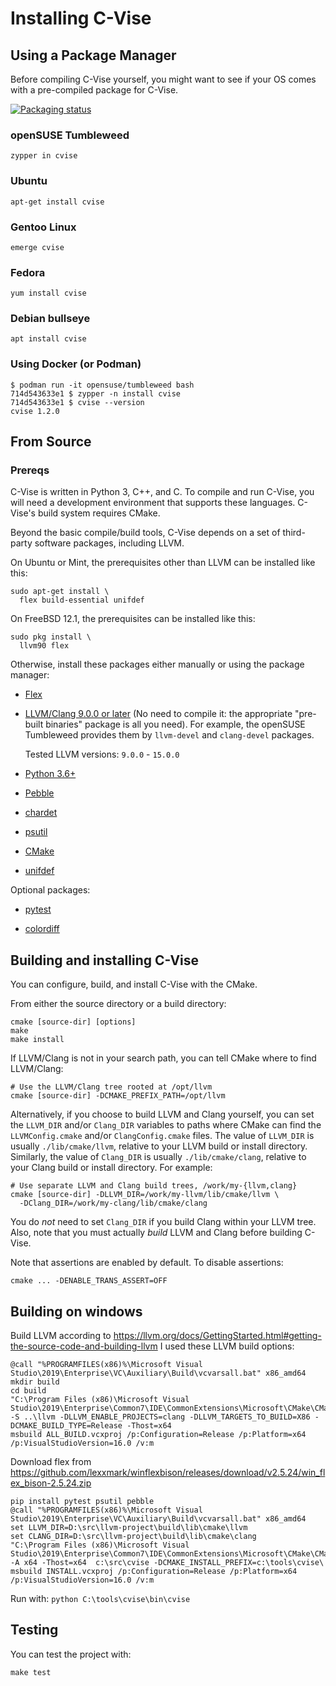 # Installing C-Vise

## Using a Package Manager

Before compiling C-Vise yourself, you might want to see if your OS
comes with a pre-compiled package for C-Vise.

[![Packaging status](https://repology.org/badge/vertical-allrepos/cvise.svg)](https://repology.org/project/cvise/versions)

### openSUSE Tumbleweed

```shell
zypper in cvise
```

### Ubuntu

```shell
apt-get install cvise
```

### Gentoo Linux

```shell
emerge cvise
```

### Fedora
```shell
yum install cvise
```

### Debian bullseye
```shell
apt install cvise
```

### Using Docker (or Podman)

```shell
$ podman run -it opensuse/tumbleweed bash
714d543633e1 $ zypper -n install cvise
714d543633e1 $ cvise --version
cvise 1.2.0
```

## From Source

### Prereqs

C-Vise is written in Python 3, C++, and C.  To compile and run C-Vise,
you will need a development environment that supports these languages.
C-Vise's build system requires CMake.

Beyond the basic compile/build tools, C-Vise depends on a set of
third-party software packages, including LLVM.

On Ubuntu or Mint, the prerequisites other than LLVM can be installed
like this:

```
sudo apt-get install \
  flex build-essential unifdef
```

On FreeBSD 12.1, the prerequisites can be installed like this:

```
sudo pkg install \
  llvm90 flex
```

Otherwise, install these packages either manually or using the package
manager:

* [Flex](http://flex.sourceforge.net/)

* [LLVM/Clang 9.0.0 or later](http://llvm.org/releases/download.html)
  (No need to compile it: the appropriate "pre-built binaries" package is
  all you need).  For example, the openSUSE Tumbleweed provides them
  by `llvm-devel` and `clang-devel` packages.

  Tested LLVM versions: ``9.0.0`` - ``15.0.0``

* [Python 3.6+](https://www.python.org/downloads/)

* [Pebble](https://pypi.org/project/Pebble/)

* [chardet](https://pypi.org/project/chardet/)

* [psutil](https://pypi.org/project/psutil/)

* [CMake](https://cmake.org/)

* [unifdef](http://dotat.at/prog/unifdef/)

Optional packages:

* [pytest](https://docs.pytest.org/en/latest/)

* [colordiff](https://www.colordiff.org/)

## Building and installing C-Vise

You can configure, build, and install C-Vise with the CMake.

From either the source directory or a build directory:

```
cmake [source-dir] [options]
make
make install
```

If LLVM/Clang is not in your search path, you can tell CMake where to
find LLVM/Clang:

```
# Use the LLVM/Clang tree rooted at /opt/llvm
cmake [source-dir] -DCMAKE_PREFIX_PATH=/opt/llvm
```

Alternatively, if you choose to build LLVM and Clang yourself, you can
set the `LLVM_DIR` and/or `Clang_DIR` variables to paths where CMake can
find the `LLVMConfig.cmake` and/or `ClangConfig.cmake` files.  The
value of `LLVM_DIR` is usually `./lib/cmake/llvm`, relative to your LLVM
build or install directory.  Similarly, the value of `Clang_DIR` is
usually `./lib/cmake/clang`, relative to your Clang build or install
directory.  For example:

```
# Use separate LLVM and Clang build trees, /work/my-{llvm,clang}
cmake [source-dir] -DLLVM_DIR=/work/my-llvm/lib/cmake/llvm \
  -DClang_DIR=/work/my-clang/lib/cmake/clang
```

You do *not* need to set `Clang_DIR` if you build Clang within your LLVM
tree.  Also, note that you must actually *build* LLVM and Clang before
building C-Vise.

Note that assertions are enabled by default. To disable assertions:

```
cmake ... -DENABLE_TRANS_ASSERT=OFF
```

## Building on windows

Build LLVM according to https://llvm.org/docs/GettingStarted.html#getting-the-source-code-and-building-llvm
I used these LLVM build options:
```
@call "%PROGRAMFILES(x86)%\Microsoft Visual Studio\2019\Enterprise\VC\Auxiliary\Build\vcvarsall.bat" x86_amd64
mkdir build
cd build
"C:\Program Files (x86)\Microsoft Visual Studio\2019\Enterprise\Common7\IDE\CommonExtensions\Microsoft\CMake\CMake\bin\cmake.exe" -S ..\llvm -DLLVM_ENABLE_PROJECTS=clang -DLLVM_TARGETS_TO_BUILD=X86 -DCMAKE_BUILD_TYPE=Release -Thost=x64
msbuild ALL_BUILD.vcxproj /p:Configuration=Release /p:Platform=x64 /p:VisualStudioVersion=16.0 /v:m
```

Download flex from https://github.com/lexxmark/winflexbison/releases/download/v2.5.24/win_flex_bison-2.5.24.zip

```
pip install pytest psutil pebble
@call "%PROGRAMFILES(x86)%\Microsoft Visual Studio\2019\Enterprise\VC\Auxiliary\Build\vcvarsall.bat" x86_amd64
set LLVM_DIR=D:\src\llvm-project\build\lib\cmake\llvm
set CLANG_DIR=D:\src\llvm-project\build\lib\cmake\clang
"C:\Program Files (x86)\Microsoft Visual Studio\2019\Enterprise\Common7\IDE\CommonExtensions\Microsoft\CMake\CMake\bin\cmake.exe"  -A x64 -Thost=x64  c:\src\cvise -DCMAKE_INSTALL_PREFIX=c:\tools\cvise\
msbuild INSTALL.vcxproj /p:Configuration=Release /p:Platform=x64 /p:VisualStudioVersion=16.0 /v:m
```

Run with: `python C:\tools\cvise\bin\cvise`

## Testing

You can test the project with:

```
make test
```
